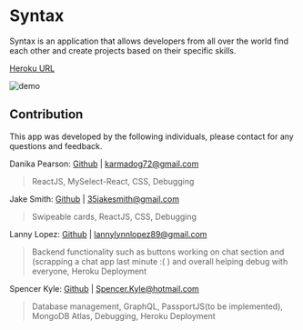 # Syntax

Syntax is an application that allows developers from all over the world find each other and create projects based on their specific skills.

[Heroku URL](https://syntax-uofu.herokuapp.com/)

![demo](./assets/demo.png)

## Contribution

This app was developed by the following individuals, please contact for any questions and feedback.

Danika Pearson: [Github](https://github.com/karmadog72) |  [karmadog72@gmail.com](mailto:karmadog72@gmail.com)
> ReactJS, MySelect-React, CSS, Debugging

Jake Smith: [Github](https://github.com/35jakesmith) |  [35jakesmith@gmail.com](mailto:35jakesmith@gmail.com)
> Swipeable cards, ReactJS, CSS, Debugging

Lanny Lopez: [Github](https://github.com/LannyLopez) |  [lannylynnlopez89@gmail.com](mailto:lannylynnlopez89@gmail.com)
> Backend functionality such as buttons working on chat section and (scrapping a chat app last minute :( ) and overall helping debug with everyone, Heroku Deployment

Spencer Kyle: [Github](https://github.com/SpencerKyle) | [Spencer.Kyle@hotmail.com](mailto:Spencer.Kyle@hotmail.com)
> Database management, GraphQL, PassportJS(to be implemented), MongoDB Atlas, Debugging, Heroku Deployment
